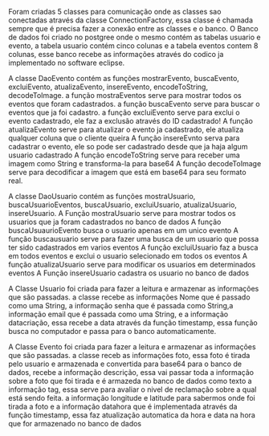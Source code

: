 Foram criadas 5 classes para comunicação onde as classes sao conectadas através da classe ConnectionFactory, essa classe é chamada sempre que é precisa fazer a conexão entre as classes e o banco.
O Banco de dados foi criado no postgree onde o mesmo contém as tabelas usuario e evento, a tabela usuario contém cinco colunas e a tabela eventos contem 8 colunas, esse banco recebe as informações através do codico ja implementado no software eclipse.

A classe DaoEvento contém as funções mostrarEvento, buscaEvento, excluiEvento, atualizaEvento, insereEvento, encodeToString, decodeToImage. 
a função mostraEventos serve para mostrar todos os eventos que foram cadastrados.
a função buscaEvento serve para buscar o eventos que ja foi cadastro.
a função excluiEvento serve para exclui o evento cadastrado, ele faz a exclusão através do ID cadastrado!
A função atualizaEvento serve para atualizar o evento ja cadastrado, ele atualiza qualquer coluna que o cliente queira
A função insereEvnto serva para cadastrar o evento, ele so pode ser cadastrado desde que ja haja algum usuario cadastrado
A função encodeToString serve para receber uma imagem como String e transforma-la para base64
A função decodeToImage serve para decodificar a imagem que está em base64 para seu formato real.

A classe  DaoUsuario contém as funções mostraUsuario, buscaUsuarioEventos, buscaUsuario, excluiUsuario, atualizaUsuario, insereUsuario.
A Função mostraUsuario serve para mostrar todos os usuarios que ja foram cadastrados no banco de dados
A função buscaUsuaurioEvento busca o usuario apenas em um unico evento
A função buscausuario serve para fazer uma busca de um usuario que possa ter sido cadastrados em varios eventos
A função excluiUsuario faz a busca em todos eventos e exclui o usuario selecionado em todos os eventos
A função atualizaUsuario serve para modificar os usuarios em determinados eventos
A Função insereUsuario cadastra os usuario no banco de dados

A Classe Usuario foi criada para fazer a leitura e armazenar as informações que são passadas.
a classe recebe as informações Nome que é passado como uma String, a informação senha que é passada como String,a informação email que é passada como uma String, e a informação datacriação, essa recebe a data através da função timestamp, essa função busca no computador e passa para o banco automaticamente.

A Classe Evento foi criada para fazer a leitura e armazenar as informações que são passadas.
a classe receb as informações foto, essa foto é tirada pelo usuario e armazenada e convertida para base64 para o banco de dados, recebe a informação descrição, essa vai passar toda a informação sobre a foto que foi tirada e é armazeda no banco de dados como texto
a informação tag, essa serve para avaliar o nivel de reclamação sobre a qual está sendo feita.
a informação longitude e latitude para sabermos onde foi tirada a foto
e a informação datahora que é implementada através da função timestamp, essa faz atualização automatica da hora e data na hora que for armazenado no banco de dados
